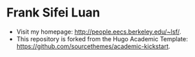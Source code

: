 # Frank Sifei Luan

* Visit my homepage: http://people.eecs.berkeley.edu/~lsf/.
* This repository is forked from the Hugo Academic Template: https://github.com/sourcethemes/academic-kickstart.